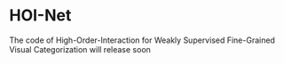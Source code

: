 # HOI-Net
The code of High-Order-Interaction for Weakly Supervised Fine-Grained Visual Categorization will release soon
